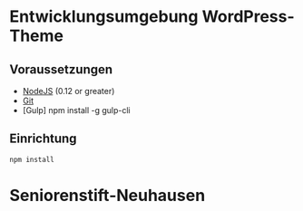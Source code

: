 # Entwicklungsumgebung WordPress-Theme

## Voraussetzungen

- [NodeJS](https://nodejs.org/en/) (0.12 or greater)
- [Git](https://git-scm.com/)
- [Gulp] npm install -g gulp-cli

## Einrichtung

```Kommandozeile
npm install
```
# Seniorenstift-Neuhausen
